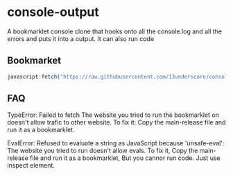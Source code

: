 # console-output
A bookmarklet console clone that hooks onto all the console.log and all the errors and puts it into a output. It can also run code

## Bookmarket
```javascript
javascript:fetch("https://raw.githubusercontent.com/13underscore/console-output/main/main-release.js").then(r => r.text()).then(r => eval(r)).catch(e => alert("Unable to retrive files from github, this may be because the current page is blocking access to github. Please leave a issue at https://github.com/13underscore/console-output/issues. Error code: "+e))
```

## FAQ

TypeError: Failed to fetch
The website you tried to run the bookmarklet on doesn't allow trafic to other website. To fix it: Copy the main-release file and run it as a bookmarklet.

EvalError: Refused to evaluate a string as JavaScript because 'unsafe-eval': The website you tried to run doesn't allow evals. To fix it, Copy the main-release file and run it as a bookmarklet, But you cannor run code. Just use inspect element.